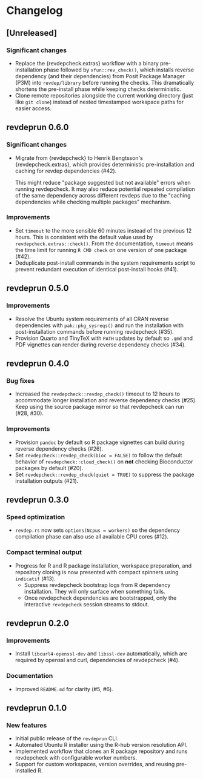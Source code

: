 # Changelog

## [Unreleased]

### Significant changes

- Replace the {revdepcheck.extras} workflow with a binary pre-installation
  phase followed by `xfun::rev_check()`, which installs reverse dependency
  (and their dependencies) from Posit Package Manager (P3M) into
  `revdep/library` before running the checks. This dramatically shortens
  the pre-install phase while keeping checks deterministic.
- Clone remote repositories alongside the current working directory (just like
  `git clone`) instead of nested timestamped workspace paths for easier access.

## revdeprun 0.6.0

### Significant changes

- Migrate from {revdepcheck} to Henrik Bengtsson's {revdepcheck.extras},
  which provides deterministic pre-installation and caching for
  revdep dependencies (#42).

  This might reduce "package suggested but not available" errors when
  running revdepcheck. It may also reduce potential repeated compilation of
  the same dependency across different revdeps due to the "caching dependencies
  while checking multiple packages" mechanism.

### Improvements

- Set `timeout` to the more sensible 60 minutes instead of the previous
  12 hours. This is consistent with the default value used by
  `revdepcheck.extras::check()`. From the documentation, `timeout` means the
  time limit for running `R CMD check` on one version of one package (#42).
- Deduplicate post-install commands in the system requirements script
  to prevent redundant execution of identical post-install hooks (#41).

## revdeprun 0.5.0

### Improvements

- Resolve the Ubuntu system requirements of all CRAN reverse dependencies with
  `pak::pkg_sysreqs()` and run the installation with post-installation commands
  before running revdepcheck (#35).
- Provision Quarto and TinyTeX with `PATH` updates by default so `.qmd` and PDF
  vignettes can render during reverse dependency checks (#34).

## revdeprun 0.4.0

### Bug fixes

- Increased the `revdepcheck::revdep_check()` timeout to 12 hours to
  accommodate longer installation and reverse dependency checks (#25).
  Keep using the source package mirror so that revdepcheck can run (#28, #30).

### Improvements

- Provision `pandoc` by default so R package vignettes can build during
  reverse dependency checks (#26).
- Set `revdepcheck::revdep_check(bioc = FALSE)` to follow the default
  behavior of `revdepcheck::cloud_check()` on **not** checking Bioconductor
  packages by default (#20).
- Set `revdepcheck::revdep_check(quiet = TRUE)` to suppress the package
  installation outputs (#21).

## revdeprun 0.3.0

### Speed optimization

- `revdep.rs` now sets `options(Ncpus = workers)` so the dependency compilation
  phase can also use all available CPU cores (#12).

### Compact terminal output

- Progress for R and R package installation, workspace preparation, and
  repository cloning is now presented with compact spinners
  using `indicatif` (#13).
  - Suppress revdepcheck bootstrap logs from R dependency installation.
    They will only surface when something fails.
  - Once revdepcheck dependencies are bootstrapped, only the interactive
    `revdepcheck` session streams to stdout.

## revdeprun 0.2.0

### Improvements

- Install `libcurl4-openssl-dev` and `libssl-dev` automatically, which are required by
  openssl and curl, dependencies of revdepcheck (#4).

### Documentation

- Improved `README.md` for clarity (#5, #6).

## revdeprun 0.1.0

### New features

- Initial public release of the `revdeprun` CLI.
- Automated Ubuntu R installer using the R-hub version resolution API.
- Implemented workflow that clones an R package repository and runs
  revdepcheck with configurable worker numbers.
- Support for custom workspaces, version overrides, and reusing pre-installed R.
